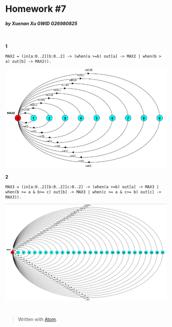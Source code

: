 # Homework #7

##### by Xuenan Xu GWID G26980825
&nbsp;

**1**
```
MAX2 = (in[a:0..2][b:0..2] -> (when(a >=b) out[a] -> MAX2 | when(b > a) out[b] -> MAX2)).
```
![](1.png)

**2**
```
MAX3 = (in[a:0..2][b:0..2][c:0..2] -> (when(a >=b) out[a] -> MAX3 | when(b >= a & b>= c) out[b] -> MAX3 | when(c >= a & c>= b) out[c] -> MAX3)).
```
![](2.png)

&nbsp;
> Written with [Atom](https://atom.io/).
